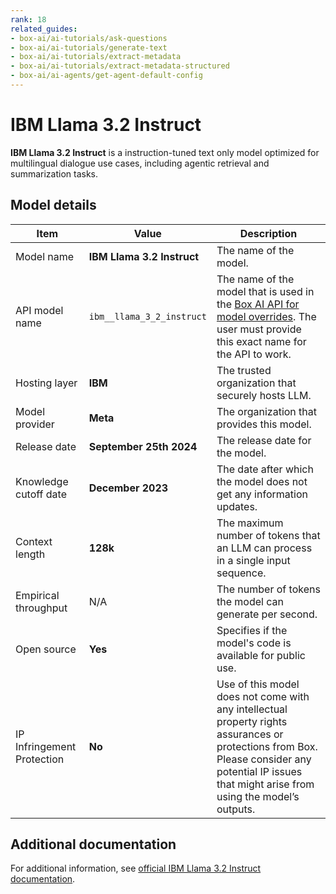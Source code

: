 ```yaml
---
rank: 18
related_guides:
- box-ai/ai-tutorials/ask-questions
- box-ai/ai-tutorials/generate-text
- box-ai/ai-tutorials/extract-metadata
- box-ai/ai-tutorials/extract-metadata-structured
- box-ai/ai-agents/get-agent-default-config
---
```


# IBM Llama 3.2 Instruct

**IBM Llama 3.2 Instruct** is a instruction-tuned text only model optimized for multilingual dialogue use cases, including agentic retrieval and summarization tasks.

## Model details

| Item | Value | Description |
|-----------|----------|----------|
|Model name|**IBM Llama 3.2 Instruct**| The name of the model. |
|API model name|`ibm__llama_3_2_instruct`| The name of the model that is used in the [Box AI API for model overrides][overrides]. The user must provide this exact name for the API to work. |
|Hosting layer| **IBM** | The trusted organization that securely hosts LLM. |
|Model provider|**Meta**| The organization that provides this model. |
|Release date|**September 25th 2024** | The release date for the model.|
| Knowledge cutoff date| **December 2023**| The date after which the model does not get any information updates. |
| Context length | **128k** | The maximum number of tokens that an LLM can process in a single input sequence. |
| Empirical throughput | N/A | The number of tokens the model can generate per second.|
| Open source | **Yes** | Specifies if the model's code is available for public use.|
| IP Infringement Protection | **No** | Use of this model does not come with any intellectual property rights assurances or protections from Box. Please consider any potential IP issues that might arise from using the model’s outputs. |

## Additional documentation

For additional information, see [official IBM Llama 3.2 Instruct documentation][IBM].

[overrides]: g://box-ai/ai-agents/ai-agent-overrides
[IBM]: https://www.ibm.com/docs/en/watsonx/w-and-w/2.1.0?topic=models-third-party-foundation